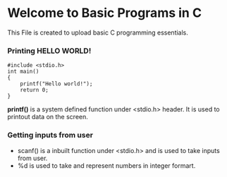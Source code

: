 # Welcome to Basic Programs in C 
This File is created to upload basic C programming essentials.

### Printing HELLO WORLD! 

    #include <stdio.h>
    int main()
    {
        printf("Hello world!");
        return 0;
    }

**printf()** is a system defined function under <stdio.h> header. It is used to printout data on the screen.

### Getting inputs from user

- scanf() is a inbuilt function under <stdio.h> and is used to take inputs from user.
- %d is used to take and represent numbers in integer formart. 
